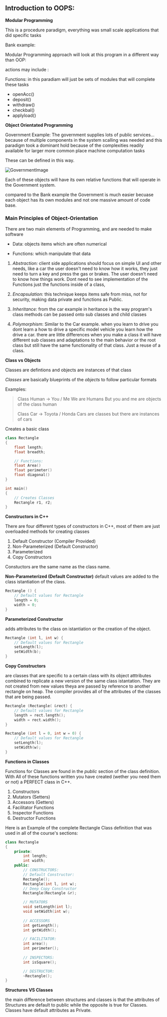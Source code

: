## Introduction to OOPS:

**Modular Programming**

This is a procedure paradigm, everything was small scale applications that did specific tasks

Bank example:

Modular Programming approach will look at this program in a different way than OOP:

actions may include :

Functions: in this paradiam will just be sets of modules that will complete these tasks

* openAcc()
* deposit()
* withdraw()
* checkbal()
* applyload()

**Object Orientated Programming**

Government Example: The government supplies lots of public services... because of multiple components in the system scalling was needed and this paradigm took a dominant hold because of the complexities readily available for larger more common place machine computation tasks

These can be defined in this way.

![GovernmentImage](./img/OOPConcept.png)

Each of these objects will have its own relative functions that will operate in the Government system.

compared to the Bank example the Government is much easier becuase each object has its own modules and not one massive amount of code base.


### Main Principles of Object-Orientation

There are two main elements of Programming, and are needed to make software

* Data: objects items which are often numerical

* Functions: which manipulate that data



1. *Abstraction:* client side applications should focus on simple UI and other needs, like a car the user doesn't need to know how it works, they just need to turn a key and press the gas or brakes. The user doesn't need to know how things work. Dont need to see implementation of the Functions just the functions inside of a class, 

2. *Encapsulation:* this technique keeps items safe from miss, not for security, making data private and functions as Public.

3. *Inheritance:* from the car example in heritance is the way program's class methods can be passed onto sub classes and child classes

4. *Polymorphism*: Similar to the Car example. when you learn to drive you dont learn a how to drive a specific model vehicle you learn how the drive a car. there are little differences when you make a class it will have different sub classes and adaptations to the main behavior or the root class but still have the same functionality of that class. Just a reuse of a class.

**Class vs Objects**

Classes are defintions and objects are instances of that class

*Classes* are basically blueprints of the *objects* to follow particular formats

Examples:

>
>Class Human -> You / Me 
> We are Humans But you and me are objects of the class human
>
>Class Car -> Toyota / Honda
>Cars are classes but there are instances of cars
>

Creates a basic class

```cpp
class Rectangle 
{
    float length;
    float breadth;

    // Functions:
    float Area()
    float perimeter()
    float diagonal()
}

int main() 
{
    // Creates Classes
    Rectangle r1, r2;
}
```

**Constructors in C++**

There are four different types of constructors in C++, most of them are just overloaded methods for creating classes

1. Default Constructor (Compiler Provided)
2. Non-Parameterized (Default Constructor)
3. Parameterized
4. Copy Constructors

Constuctors are the same name as the class name.

**Non-Parameterized (Default Constructor)**
default values are added to the class istantiation of the class.

```c++
Rectangle () {
    // Default values for Rectangle
    length = 0;
    width = 0;
}
```

**Parameterized Constructor**

adds attributes to the class on istantiation or the creation of the object.

```c++
Rectangle (int l, int w) {
    // Default values for Rectangle
    setLength(l);
    setWidth(b);
}
```

**Copy Constructors** 

are classes that are specific to a certain class with its object atttributes combined to replicate a new version of the same class istantation. They are not created from new values theya are passed by reference to another rectangle on heap. The compiler provides all of the attributes of the classes that are being passed.

```c++
Rectangle (Rectangle( &rect) {
    // Default values for Rectangle
    length = rect.length();
    width = rect.width();
}
```
```c++
Rectangle (int l = 0, int w = 0) {
    // Default values for Rectangle
    setLength(l);
    setWidth(w);
}
```

**Functions in Classes**

Functions for Classes are found in the *public* section of the class definition.
With All of these functions written you have created (wether you need them or not) a PERFECT class in C++.

1. Constructors
2. Mutators (Setters)
3. Accessors (Getters)
4. Facilitator Functions
5. Inspector Functions
6. Destructor Functions

Here is an Example of the complete Rectangle Class definition that was used in all of the course's sections:

```c++
class Rectangle 
{
    private: 
        int length;
        int width;
    public:
        // CONSTRUCTORS:
        // Default Constructor:
        Rectangle();
        Rectangle(int l, int w);
        // Deep Copy Constructor
        Rectangle(Rectangle &r);

        // MUTATORS
        void setLength(int l);
        void setWidth(int w);
        
        // ACCESSORS
        int getLength();
        int getWidth();

        // FACILITATOR:
        int area();
        int perimeter();
        
        // INSPECTORS:
        int isSquare();

        // DESTRUCTOR:
        ~Rectangle();
}
```


**Structures VS Classes**

the main difference between structures and classes is that the attributes of Structures are default to public while the opposite is true for Classes. Classes have default attributes as Private.